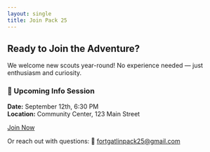 ```yaml
---
layout: single
title: Join Pack 25
---
```


## Ready to Join the Adventure?

We welcome new scouts year-round! No experience needed — just enthusiasm and curiosity.

### 📅 Upcoming Info Session
**Date:** September 12th, 6:30 PM  
**Location:** Community Center, 123 Main Street

[Join Now](mailto:fortgatlinpack25@gmail.com)

Or reach out with questions:
📧 fortgatlinpack25@gmail.com
